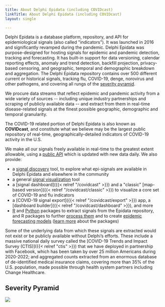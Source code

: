 ```yaml
---
title: About Delphi Epidata (including COVIDcast)
linkTitle: About Delphi Epidata (including COVIDcast)
layout: single

---
```


Delphi Epidata is a database platform, repository, and API for epidemiological signals (also called "indicators"). It was launched in 2016 and significantly revamped during the pandemic. Delphi Epidata was purpose-designed for hosting signals for epidemic and pandemic detection, tracking and forecasting. It has built-in support for data versioning, calendar reporting effects, anomaly and trend detection, backfill projection, privacy-based censoring, and geographic, temporal and demographic breakdown and aggregation. The Delphi Epidata repository contains over 500 different current or historical signals, tracking flu, COVID-19, denge, norovirus and other pathogens, and covering all rungs of the [severity pyramid](#severity-pyramid).

We procure data streams that reflect epidemic and pandemic activity from a wide variety of sources -- including unique industry partnerships and scraping of publicly available data -- and extract from them in real-time disease-related signals at the finest possible geographic, demographic and temporal granularity.

The COVID-19 related portion of Delphi Epidata is also known as **COVIDcast**, and constitute what we believe may be the largest public repository of real-time, geographically-detailed indicators of COVID-19 activity in the U.S.

We make all our signals freely available in real-time to the greatest extent allowable, using a [public API](https://cmu-delphi.github.io/delphi-epidata/) which is updated with new data daily. We also provide:
 - a [signal discovery](https://delphi.cmu.edu/signals/) tool, to explore what epi-signals are available in Delphi Epidata and elsewhere in the community
 - a general [signal visualization](https://delphi.cmu.edu/epivis/) tool
 - a [signal dashboard]({{< relref "/covidcast" >}}) and a "classic" [map-based version]({{< relref "/covidcast/classic" >}}) to visualize a core set of COVID-19 and flu indicators
 - a [COVID-19 signal export]({{< relref "/covidcast/export" >}}) app, a [dashboard builder]({{< relref "/covidcast/dashboard" >}}), and more
 - [R](https://cmu-delphi.github.io/epidatr/) and [Python](https://github.com/cmu-delphi/epidatpy) packages to extract signals from the Epidata repository, and R packages to further [process them](https://cmu-delphi.github.io/epiprocess/) and to create [epidemic forecasting models](https://cmu-delphi.github.io/epipredict/) ([learn more](https://docs.google.com/presentation/d/1XfnxQAzR8TcqpguIcFcn9XwG6vvpTyWP6S79cevVqhY/edit#slide=id.g2e3520ca017_0_70) about the packages)

Some of the underlying data from which these signals are extracted would not exist or be publicly available without Delphi’s efforts. These include a massive national daily survey called the [COVID-19 Trends and Impact Survey (CTIS)]({{< relref "ctis" >}}) that we have deployed in partnership with Facebook, which has been taken by over 25 million Americans during 2020-2022; and aggregated counts extracted from an enormous database of de-identified medical insurance claims, covering more than 35% of the U.S. population, made possible through health system partners including Change Healthcare.


## Severity Pyramid

![](/epidemic-signals/images/severity-pyramid.svg)